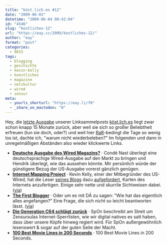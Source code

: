```yaml
---
title: "köst.lich.es #12"
date: "2009-06-03"
datetime: "2009-06-04 00:42:04"
id: "4546"
slug: "kostliches-12"
url: "https://eay.cc/2009/kostliches-12/"
author: "eay"
format: "post"
categories:
  - 0815
tags:
  - blogging
  - geschichte
  - kevin-kelly
  - koestliches
  - magazine
  - netzkultur
  - wired
  - zensur
meta:
  - yourls_shorturl: "https://eay.li/f0"
  - _share_on_mastodon: "0"
---
```


Hey, die [letzte Ausgabe](//eay.cc/2008/kostliches-osterfreie-edition/) unserer Linksammelposts [köst.lich.es](//eay.cc/themen/koestliches/) liegt zwar schon knapp 15 Monate zurück, aber weil sie sich so großer Beliebtheit erfreuen (tun sie doch, oder?) und weil hier [RaR](//eay.cc/tag/rock-am-ring/)\-bedingt die Tage so wenig los ist, dachte ich, "warum nicht wiederbeleben?" Im folgenden und dann in unregelmäßigen Abständen also wieder klickwerte Links.

- [**Deutsche Ausgabe des Wired Magazins?**](http://xdest.com/s9y/index.php?/archives/550-Deutsche-Ausgabe-des-Wired-Magazins.html) · Condé Nast überlegt eine deutschsprachige Wired-Ausgabe auf den Markt zu bringen und Hendrik überlegt, wie das aussehen könnte. Mir persönlich würde der günstigere Bezug der US-Ausgabe vorerst gänzlich genügen.
- [**Internet Mapping Project**](http://www.kk.org/internet-mapping/) · Kevin Kelly, einer der Mitbegründer des US-Wired, hat die Leser [seines Blogs](http://www.kk.org/kk/) dazu [aufgefordert](http://kk.org/ct2/2009/06/the-internet-mapping-project.php), Karten des Internets anzufertigen. Einige sehr nette und skurrile Sichtweisen dabei. ([via](http://waxy.org/links/))
- [**The First Blogger**](http://www.youtube.com/watch?v=wayw8re6yZA) · Oder um es mit DÄ zu sagen: "Wie hat das eigentlich alles angefangen?" Eine Frage, die sich nicht so leicht beantworten lässt. ([via](http://www.fimoculous.com/archive/post-6162.cfm))
- [**Die Generation C64 schlägt zurück**](http://www.spiegel.de/netzwelt/web/0,1518,628017,00.html) · SpOn beschreibt am Streit um Zensursulas Internet-Sperrlisten, wie wir digital natives es satt haben, dass über unsere Köpfe hinweg regiert wird. Für SpOn außergewöhnlich lesenswert & sogar auf der guten Seite der Macht.
- [**100 Best Movie Lines in 200 Seconds**](http://www.youtube.com/watch?v=9QUT0tweX1M) · 100 Best Movie Lines in 200 Seconds.
